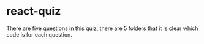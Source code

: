 # react-quiz


There are five questions in this quiz, there are 5 folders that it is clear which code is for each question.
